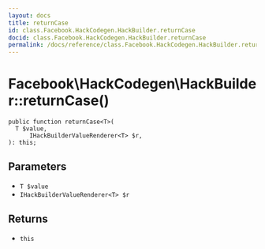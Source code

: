 ```yaml
---
layout: docs
title: returnCase
id: class.Facebook.HackCodegen.HackBuilder.returnCase
docid: class.Facebook.HackCodegen.HackBuilder.returnCase
permalink: /docs/reference/class.Facebook.HackCodegen.HackBuilder.returnCase/
---
```

# Facebook\\HackCodegen\\HackBuilder::returnCase()




``` Hack
public function returnCase<T>(
  T $value,
      IHackBuilderValueRenderer<T> $r,
): this;
```




## Parameters




* ` T $value `
* ` IHackBuilderValueRenderer<T> $r `




## Returns




- ` this `